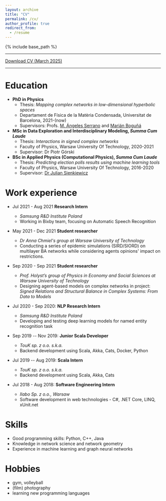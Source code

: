 ```yaml
---
layout: archive
title: "CV"
permalink: /cv/
author_profile: true
redirect_from:
  - /resume
---
```


{% include base_path %}

***

[Download CV (March 2025)](https://robertjankowski.github.io/files/cv_jankowski_march25.pdf)

---

Education
======

* **PhD in Physics**
  * Thesis: _Mapping complex networks in low-dimensional hyperbolic spaces_
  * Departament de Física de la Matèria Condensada, Universitat de Barcelona, 2021-(now)
  * Supervisors: Profs. [M. Ángeles Serrano](http://morfeo.ffn.ub.es/~mariangeles/ws_en/index.php) and [Marián Boguñá](http://complex.ffn.ub.es/~mbogunya/index.php)
* **MSc in Data Exploration and Interdisciplinary Modeling, _Summa Cum Laude_**
  * Thesis: _Interactions in signed complex networks_ 
  * Faculty of Physics, Warsaw University Of Technology, 2020-2021
  * Supervisor: Dr Piotr Górski
* **BSc in Applied Physics (Computational Physics), _Summa Cum Laude_**
  * Thesis: _Predicting election polls results using machine learning tools_
  * Faculty of Physics, Warsaw University Of Technology, 2016-2020
  * Supervisor: [Dr Julian Sienkiewicz](http://jsienkiewicz.pl/)

Work experience
======

* Jul 2021 - Aug 2021 **Research Intern**
  * _Samsung R&D Institute Poland_
  * Working in Bixby team, focusing on Automatic Speech Recognition

* May 2021 - Dec 2021 **Student researcher**
  * _Dr Anna Chmiel's group at Warsaw University of Technology_ 
  * Conducting a series of epidemic simulations (SIRD/SIORD) on multilayer BA networks while considering agents opinions' impact on restrictions.

* Sep 2020 - Sep 2021 **Student researcher**
  * _Prof. Holyst’s group of Physics in Economy and Social Sciences at Warsaw University of Technology_ 
  * Designing agent-based models on complex networks in project: _Signed Relations and Structural Balance in Complex Systems: From Data to Models_

* Jul 2020 - Sep 2020: **NLP Research Intern**
  * _Samsung R&D Institute Poland_
  * Developing and testing deep learning models for named entity recognition task

* Sep 2019 -- Nov 2019: **Junior Scala Developer**
  * _TouK sp. z o.o. s.k.a._
  * Backend development using Scala, Akka, Cats, Docker, Python
  
* Jul 2019 -- Aug 2019: **Scala Intern**
  * _TouK sp. z o.o. s.k.a._
  * Backend development using Scala, Akka, Cats

* Jul 2018 - Aug 2018: **Software Engineering Intern**
  * _Ilabo Sp. z o.o., Warsaw_
  * Software development in web technologies - C#, .NET Core, LINQ, xUnit.net
  
Skills
======

* Good programming skills: Python, C++, Java
* Knowledge in network science and network geometry
* Experience in machine learning and graph neural networks

Hobbies
====

* gym, volleyball
* (film) photography
* learning new programming languages